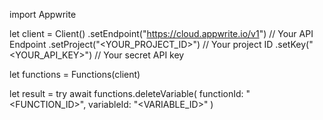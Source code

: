 import Appwrite

let client = Client()
    .setEndpoint("https://cloud.appwrite.io/v1") // Your API Endpoint
    .setProject("<YOUR_PROJECT_ID>") // Your project ID
    .setKey("<YOUR_API_KEY>") // Your secret API key

let functions = Functions(client)

let result = try await functions.deleteVariable(
    functionId: "<FUNCTION_ID>",
    variableId: "<VARIABLE_ID>"
)

